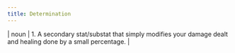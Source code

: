 ```yaml
---
title: Determination
---
```

| noun | 1.  	A secondary stat/substat that simply modifies your damage dealt and healing done by a small percentage.	|